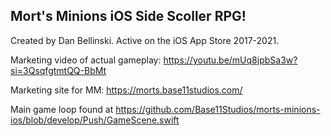 ## Mort's Minions iOS Side Scoller RPG!

Created by Dan Bellinski. Active on the iOS App Store 2017-2021.

Marketing video of actual gameplay: https://youtu.be/mUq8jpbSa3w?si=3QsqfgtmtQQ-BbMt

Marketing site for MM: https://morts.base11studios.com/

Main game loop found at https://github.com/Base11Studios/morts-minions-ios/blob/develop/Push/GameScene.swift
